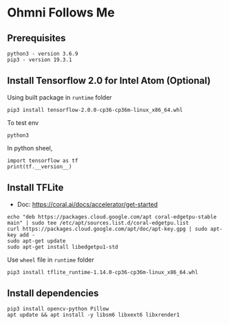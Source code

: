 # Ohmni Follows Me

## Prerequisites

```
python3 - version 3.6.9
pip3 - version 19.3.1
```

## Install Tensorflow 2.0 for Intel Atom (Optional)

Using built package in `runtime` folder

```
pip3 install tensorflow-2.0.0-cp36-cp36m-linux_x86_64.whl
```

To test env 

```
python3
```

In python sheel,

```
import tensorflow as tf
print(tf.__version__)
```

## Install TFLite

* Doc: https://coral.ai/docs/accelerator/get-started

```
echo "deb https://packages.cloud.google.com/apt coral-edgetpu-stable main" | sudo tee /etc/apt/sources.list.d/coral-edgetpu.list
curl https://packages.cloud.google.com/apt/doc/apt-key.gpg | sudo apt-key add -
sudo apt-get update
sudo apt-get install libedgetpu1-std
```

Use `wheel` file in `runtime` folder

```
pip3 install tflite_runtime-1.14.0-cp36-cp36m-linux_x86_64.whl
```

## Install dependencies

```
pip3 install opencv-python Pillow
apt update && apt install -y libsm6 libxext6 libxrender1
```